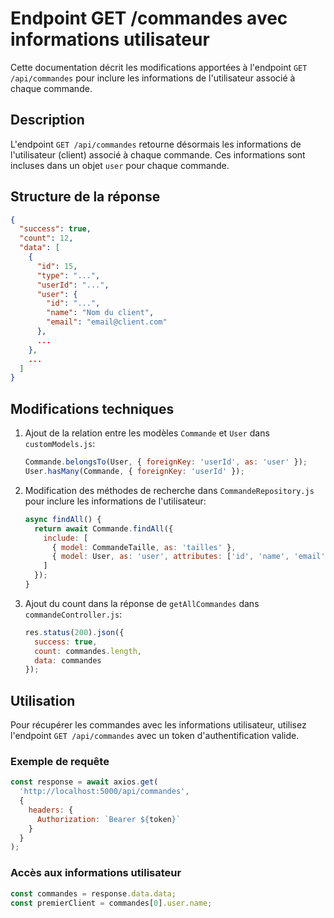 # Endpoint GET /commandes avec informations utilisateur

Cette documentation décrit les modifications apportées à l'endpoint `GET /api/commandes` pour inclure les informations de l'utilisateur associé à chaque commande.

## Description

L'endpoint `GET /api/commandes` retourne désormais les informations de l'utilisateur (client) associé à chaque commande. Ces informations sont incluses dans un objet `user` pour chaque commande.

## Structure de la réponse

```json
{
  "success": true,
  "count": 12,
  "data": [
    {
      "id": 15,
      "type": "...",
      "userId": "...",
      "user": {
        "id": "...",
        "name": "Nom du client",
        "email": "email@client.com"
      },
      ...
    },
    ...
  ]
}
```

## Modifications techniques

1. Ajout de la relation entre les modèles `Commande` et `User` dans `customModels.js`:
   ```javascript
   Commande.belongsTo(User, { foreignKey: 'userId', as: 'user' });
   User.hasMany(Commande, { foreignKey: 'userId' });
   ```

2. Modification des méthodes de recherche dans `CommandeRepository.js` pour inclure les informations de l'utilisateur:
   ```javascript
   async findAll() {
     return await Commande.findAll({
       include: [
         { model: CommandeTaille, as: 'tailles' },
         { model: User, as: 'user', attributes: ['id', 'name', 'email'] }
       ]
     });
   }
   ```

3. Ajout du count dans la réponse de `getAllCommandes` dans `commandeController.js`:
   ```javascript
   res.status(200).json({
     success: true,
     count: commandes.length,
     data: commandes
   });
   ```

## Utilisation

Pour récupérer les commandes avec les informations utilisateur, utilisez l'endpoint `GET /api/commandes` avec un token d'authentification valide.

### Exemple de requête

```javascript
const response = await axios.get(
  'http://localhost:5000/api/commandes',
  {
    headers: {
      Authorization: `Bearer ${token}`
    }
  }
);
```

### Accès aux informations utilisateur

```javascript
const commandes = response.data.data;
const premierClient = commandes[0].user.name;
```